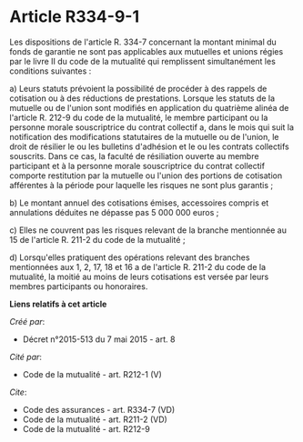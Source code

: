 # Article R334-9-1

Les dispositions de l'article R. 334-7 concernant la montant minimal du fonds de garantie ne sont pas applicables aux
mutuelles et unions régies par le livre II du code de la mutualité qui remplissent simultanément les conditions suivantes : 

a) Leurs statuts prévoient la possibilité de procéder à des rappels de cotisation ou à des réductions de prestations. Lorsque
les statuts de la mutuelle ou de l'union sont modifiés en application du quatrième alinéa de l'article R. 212-9 du code de la
mutualité, le membre participant ou la personne morale souscriptrice du contrat collectif a, dans le mois qui suit la
notification des modifications statutaires de la mutuelle ou de l'union, le droit de résilier le ou les bulletins d'adhésion
et le ou les contrats collectifs souscrits. Dans ce cas, la faculté de résiliation ouverte au membre participant et à la
personne morale souscriptrice du contrat collectif comporte restitution par la mutuelle ou l'union des portions de cotisation
afférentes à la période pour laquelle les risques ne sont plus garantis ; 

b) Le montant annuel des cotisations émises, accessoires compris et annulations déduites ne dépasse pas 5 000 000 euros ; 

c) Elles ne couvrent pas les risques relevant de la branche mentionnée au 15 de l'article R. 211-2 du code de la mutualité ; 

d) Lorsqu'elles pratiquent des opérations relevant des branches mentionnées aux 1, 2, 17, 18 et 16 a de l'article R. 211-2 du
code de la mutualité, la moitié au moins de leurs cotisations est versée par leurs membres participants ou honoraires.

**Liens relatifs à cet article**

_Créé par_:

  - Décret n°2015-513 du 7 mai 2015 - art. 8

_Cité par_:

  - Code de la mutualité - art. R212-1 (V)

_Cite_:

  - Code des assurances - art. R334-7 (VD)
  - Code de la mutualité - art. R211-2 (VD)
  - Code de la mutualité - art. R212-9
